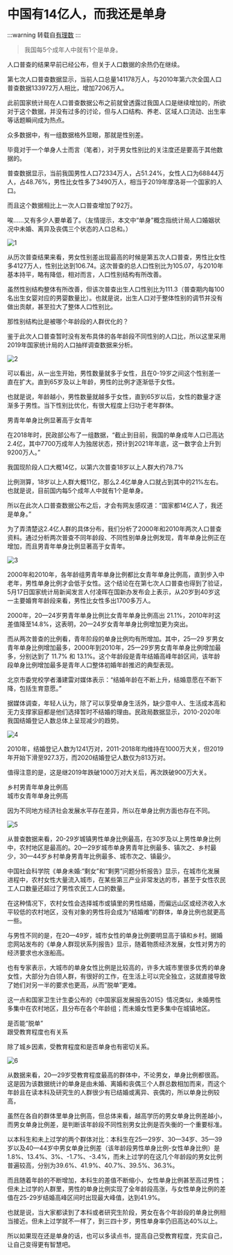 # 中国有14亿人，而我还是单身

:::warning 转载自[有理数](https://m.bjnews.com.cn/detail/162147302114323.html)
:::

> 我国每5个成年​人中就有1个是单身。

人口普查的结果早前已经公布，但关于人口数据的余热仍在继续。

第七次人口普查数据显示，当前人口总量141178万人，与2010年第六次全国人口普查数据133972万人相比，增加7206万人。

此前国家统计局在人口普查数据公布之前就曾透露过我国人口是继续增加的，所欲对于这个数据，并没有过多的讨论，但与人口结构、养老、区域人口流动、出生率等话题瞬间成为热点。

众多数据中，有一组数据格外显眼，那就是性别差。

毕竟对于一个单身人士而言（笔者），对于男女性别比的关注度还是要高于其他数据的。

普查数据显示，当前我国男性人口72334万人，占51.24%，女性人口为68844万人，占48.76%，男性比女性多了3490万人，相当于2019年摩洛哥一个国家的人口。

而且这个数据相比上一次人口普查增加了92万。

唉……又有多少人要单着了。（友情提示，本文中“单身”概念指统计局人口婚姻状况中未婚、离异及丧偶三个状态的人口总和。）

![1](/img/bachelor/b1.jpg)

从历次普查结果来看，男女性别差出现最高的时候是第五次人口普查，男性比女性多4127万人，性别比达到106.74。这次普查的总人口性别比为105.07，与2010年基本持平，略有降低，相对而言，人口性别结构有所改善。

虽然性别结构整体有所改善，但该次普查出生人口性别比为111.3（普查期内每100名出生女婴对应的男婴数量比）。也就是说，出生人口对于整体性别的调节并没有做出贡献，甚至拉大了整体人口性别比。

那性别结构比是被哪个年龄段的人群优化的？

鉴于此次人口普查暂时没有发布具体的各年龄段不同性别的人口比，所以这里采用2019年国家统计局的人口抽样调查数据来分析。

![2](/img/bachelor/b2.jpg)

可以看出，从一出生开始，男性数量就多于女性，且在0-19岁之间这个性别差一直在扩大。直到65岁及以上年龄，男性的比例才逐渐低于女性。

也就是说，年龄越小，男性数量就越多于女性，直到65岁以后，女性的数量才逐渐多于男性。当下性别比优化，有很大程度上归功于老年群体。

男青年单身比例显著高于女青年

在2018年时，民政部公布了一组数据，“截止到目前，我国的单身成年人口已高达2.4亿，其中7700万成年人为独居状态，预计到2021年年底，这一数字会上升到9200万人。”

我国现阶段人口大概14亿，以第六次普查18岁以上人群大约78.7%

比例测算，18岁以上人群大概11亿，那么2.4亿单身人口就占到其中的21%左右。也就是说，目前国内每5个成年人中就有1个是单身。

所以在此次人口普查数据公布之后，才会有网友感叹道：“国家都14亿人了，我还是单身。”

为了弄清楚这2.4亿人群的具体分布，我们分析了2000年和2010年两次人口普查资料。通过分析两次普查不同年龄段、不同性别单身比例发现，青年单身比例正在增加，而且男青年单身比例显著高于女青年。

![3](/img/bachelor/b3.jpeg)

2000年和2010年，各年龄组男青年单身比例都比女青年单身比例高，直到步入中老年，男性单身比例才会低于女性。这个结论在在第七次人口普查也得到了验证，5月17日国家统计局新闻发言人付凌晖在国新办发布会上表示，从20岁到40岁这一主要婚育年龄段来看，男性比女性多出1700多万人。

2000年，20—24岁男青年单身比例比女青年单身比例高出 21.1%，2010年时这差值降至14.8%，这表明，20—24岁女青年单身比例增加更为突出。

而从两次普查的比例看，青年阶段的单身比例均有所增加。其中，25—29 岁男女青年单身比例增加最多，2000年到2010年，25—29岁男女青年单身比例增加最多，分别达到了 11.7% 和 13.1%。这个年龄段是青年结婚高峰年龄区间，该年龄段单身比例增加最多是青年人口整体初婚年龄推迟的典型表现。

北京市委党校学者潘建雷对媒体表示：“结婚年龄在不断上升，结婚意愿在不断下降，包括生育意愿。”

据媒体调查，年轻人认为，除了可以享受单身生活外，缺少意中人、生活成本高和无力支撑家庭都是他们选择暂时不结婚的理由。民政局数据显示，2010-2020年我国结婚登记人数总体上呈现减少的趋势。

![4](/img/bachelor/b4.jpg)

2010年，结婚登记人数为1241万对，2011-2018年均维持在1000万大关，但2019年开始下滑至927.3万，而2020结婚登记人数仅为813万对。

值得注意的是，这是继2019年跌破1000万对大关后，再次跌破900万大关。

乡村男青年单身比例高  
城市女青年单身比例高

因为不同地方经济社会发展水平存在差异，所以在单身比例方面也存在不同。

![5](/img/bachelor/b5.jpeg)

从普查数据来看，20-29岁城镇男性单身比例最高，在30岁及以上男性单身比例中，农村地区是最高的。20—29岁城市单身男青年比例最多、镇次之、乡村最少，30—44岁乡村单身男青年比例最多、城市次之、镇最少。

中国社会科学院《单身未婚:“剩女”和“剩男”问题分析报告》显示，在城市化发展进程中，农村女性大量流入城市，在某些第三产业非常发达的市，甚至于女性农民工人口数量还超过了男性农民工人口的数量。

在这种情况下，农村女性会选择城市或镇里的男性结婚，而偏远山区或经济收入水平较低的农村地区，没有对象的男性将会成为“结婚难”的群体，单身比例也就更高一些。

与男性不同的是，在20—49岁，城市女性的单身比例要明显高于镇和乡村。据婚恋网站发布的《单身人群现状系列报告》显示，随着物质经济发展，女性对男方的经济要求也水涨船高。

也有专家表示，大城市的单身女性比例是比较高的，许多大城市里很多优秀的单身女性，大部分为白领人群，有很好的工作，在生活上可以完全独立，这就直接导致了她们对另一半的要求也更高，从而“脱单”更难。

这一点和国家卫生计生委公布的《中国家庭发展报告2015》情况类似，未婚男性多集中在农村地区，且分布在各个年龄组；而未婚女性更多集中在城镇地区。

是否能“脱单”  
跟受教育程度也有关系

除了城乡因素，受教育程度和是否单身也有密切关系。

![6](/img/bachelor/b6.jpeg)

从数据来看，20—29岁受教育程度最高的群体中，不论男女，单身比例都很高。这是因为该数据统计的单身是由未婚、离婚和丧偶三个人群总数相加而来，而这个年龄且在读本科及研究生的人群很少有已结婚或离异、丧偶的，所以单身比例较高，

虽然在各自的群体里单身比例高，但总体来看，越高学历的男女单身比例差越小，而男女单身比例差，是判断该年龄段不同性别男女比例是否失衡的一个重要标准。

以本科生和未上过学的两个群体对比：本科生在25—29岁、30—34岁、35—39岁以及40—44岁中男女单身比例差（该年龄段男性单身比例-女性单身比例）是1.8%、13.4%、3%、-1.7%、-3.4%，而未上过学的在这几个年龄段的男女比例普遍较高，分别为39.6%、41.9%、40.7%、39.5%、36.3%。

而且随着年龄的不断增加，本科生的差值不断缩小，女性单身比例甚至高过男性；但未上过学的人群里，男性的单身比例实现了全年龄段高涨，与女性单身比例的差值在25-29岁结婚高峰区间时出现最大峰值，达到41.9%。

也就是说，当大家都读到了本科或者研究生阶段，男女在各个年龄段的单身比例相当接近。但未上过学就不一样了，到三四十岁，男性单身率仍旧高达40%以上。

所以如果现在还是单身的话，也可以多读点书，提高自己受教育程度，充实自己，让自己变得更有智慧吧。
